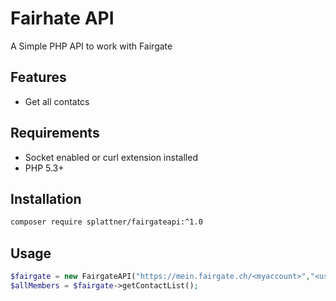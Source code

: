 # Fairhate API

A Simple PHP API to work with Fairgate

## Features

- Get all contatcs

## Requirements

- Socket enabled or curl extension installed
- PHP 5.3+

## Installation

```bash
composer require splattner/fairgateapi:^1.0
```

## Usage

```php
$fairgate = new FairgateAPI("https://mein.fairgate.ch/<myaccount>","<username>","<password>");
$allMembers = $fairgate->getContactList();
```
